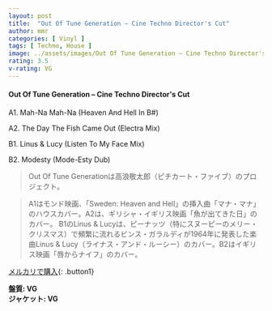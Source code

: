 ```yaml
---
layout: post
title:  "Out Of Tune Generation – Cine Techno Director's Cut"
author: mmr
categories: [ Vinyl ]
tags: [ Techno, House ]
image: ../assets/images/Out Of Tune Generation – Cine Techno Director's Cut.jpg
rating: 3.5
v-rating: VG
---
```


#### Out Of Tune Generation – Cine Techno Director's Cut

A1. Mah-Na Mah-Na (Heaven And Hell In B#)

A2. The Day The Fish Came Out (Electra Mix)

B1. Linus & Lucy (Listen To My Face Mix)

B2. Modesty (Mode-Esty Dub)

> Out Of Tune Generationは高浪敬太郎（ピチカート・ファイブ）のプロジェクト。

> A1はモンド映画、「Sweden: Heaven and Hell」の挿入曲「マナ・マナ」のハウスカバー。A2は、ギリシャ・イギリス映画「魚が出てきた日」のカバー。
B1のLinus & Lucyは、ピーナッツ（特にスヌーピーのメリー・クリスマス）で頻繁に流れるビンス・ガラルディが1964年に発表した楽曲Linus & Lucy（ライナス・アンド・ルーシー）のカバー。B2はイギリス映画「唇からナイフ」のカバー。

[メルカリで購入](https://jp.mercari.com/item/m61860876108){: .button1}

<div class="mt-4 mb-4 d-flex align-items-center">
<strong class="mr-1">盤質: VG</strong>
</div>
<div class="mt-4 mb-4 d-flex align-items-center">
<strong class="mr-1">ジャケット: VG</strong>
</div>
